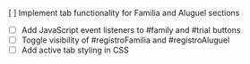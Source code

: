 [ ] Implement tab functionality for Familia and Aluguel sections

- [ ] Add JavaScript event listeners to #family and #trial buttons
- [ ] Toggle visibility of #registroFamilia and #registroAluguel
- [ ] Add active tab styling in CSS
